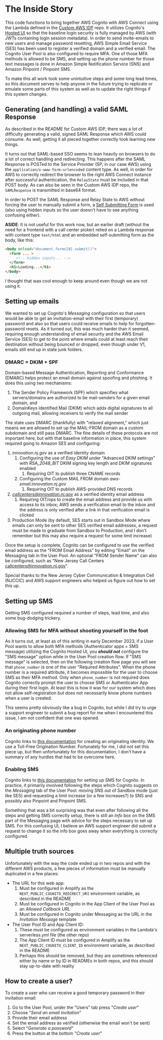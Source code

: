 # The Inside Story

This code functions to bring together AWS Cognito with AWS Connect using the
Lambda defined in the 
[Custom AWS IDP](https://github.com/newjersey/custom-aws-idp)
repo. It utilizes Cognito's 
[Hosted UI](https://docs.aws.amazon.com/cognito/latest/developerguide/cognito-user-pools-hosted-ui-user-sign-in.html)
so that the baseline login security is fully managed by AWS (with JWTs
containing login session metadata). In order to send invite-emails to new users
and manage password resetting, AWS Simple Email Service (SES) has been used to
register a verified domain and a verified email. The Cognito User Pool is also
configured to require MFA. One of those MFA methods is allowed to be SMS, and
setting up the phone number for those text messages is done in Amazon Simple
Notification Service (SNS) and Amazon Pinpoint / Pinpoint SMS.

To make this all work took some unintuitive steps and some long lead times, so
this document serves to help anyone in the future trying to replicate or emulate
some parts of this system as well as to update the right things if this system
changes.

## Generating (and handling) a valid SAML Response

As described in the README for Custom AWS IDP, there was a lot of difficulty
generating a valid, signed SAML Response which AWS could consume. As well,
getting it all pieced together correctly took learning new things.

It turns out that SAML-based SSO seems to lean heavily on browsers to do a lot
of correct handling and redirecting. This happens after the SAML Response is
POSTed to the Service Provider (SP, in our case AWS) using the
`application/x-www-form-urlencoded` content type. As well, in order for AWS to
correctly redirect the browser to the right AWS Connect instance after
successful authentication, the `RelayState` must be included in that POST body.
As can also be seen in the Custom AWS IDP repo, the `SAMLResponse` is
transmitted in base64 format. 

In order to POST the SAML Response and Relay State to AWS without forcing the
user to manually submit a form, a
[Self Submitting Form](../components/SelfSubmittingSsoForm.tsx) is used (also
using hidden inputs so the user doesn't have to see anything confusing either).

**ASIDE**: It is not useful for this work now, but an earlier draft (without the
need for a frontend with a call center picker) relied on a Lambda response with
content type `text/html` and an embedded self-submitting form as the body, like
this:

```html
<body onload="document.forms[0].submit()">
  <form ... >
     <!-- hidden inputs... -->
  </form>
  <h1>Loading...</h1>
</body>
```

I thought that was cool enough to keep around even though we are not using it.

## Setting up emails

We wanted to set up Cognito's *Messaging* configuration so that users would be
able to get an invitation-email with their first (temporary) password and also
so that users could receive emails to help for forgotten-password resets. As it
turned out, this was much harder than it seemed, requiring enough understanding
of email security and the AWS Email Service (SES) to get to the point where
emails could at least reach their destination without being bounced or dropped,
even though under V1, emails still end up in state junk folders.

### DMARC = DKIM + SPF

Domain-based Message Authentication, Reporting and Conformance (DMARC) helps
protect an email domain against spoofing and phishing. It does this using two
mechanisms:
1. The Sender Policy Framework (SPF) which specifies what servers/domains are
   authorized to be mail-senders for a given email domain, and
2. DomainKeys Identified Mail (DKIM) which adds digital signatures to all
   outgoing mail, allowing receivers to verify the mail sender

The state uses DMARC (thankfully) with "relaxed alignment," which just means we
are allowed to set up the MAIL-FROM domain as a custom subdomain and still pass
DMARC. The fine details of these protocols are not important here, but with that
baseline information in place, this system required going to Amazon SES and
configuring:
1. *innovation.nj.gov* as a verified identity domain
   1. Configuring the use of *Easy DKIM* under "Advanced DKIM settings" with
      *RSA_2048_BIT* DKIM signing key length and DKIM signatures enabled
      1. Requiring OIT to publish three CNAME records
   2. Configuring the Custom MAIL FROM domain *aws-email.innovation.nj.gov*
      1. Requiring OIT to publish AWS-provided DNS records
2. *callcenters@innovation.nj.gov* as a verified identity email address
   1. Requiring OIT/ops to create the email address and provide us with access
      to its inbox; AWS sends a verification email to the inbox and the address
      is only verified after a link in that verification email is clicked
3. Production Mode (by default, SES starts out in Sandbox Mode where emails can
   only be sent to other SES verified email addresses, a request must be made to
   graduate from Sandbox to Production, and I don't remember but this may also
   require a request for some limit increase)

Once the setup is complete, Cognito can be configured to use the verified email
address as the "FROM Email Address" by editing "Email" on the Messaging tab in
the User Pool. An optional "FROM Sender Name" can also be configured, such as
"New Jersey Call Centers <callcenters@innovation.nj.gov>".

Special thanks to the New Jersey Cyber Communication & Integration Cell (NJCCIC)
and AWS support engineers who helped us figure out how to set this up.

## Setting up SMS

Getting SMS configured required a number of steps, lead time, and also some
bug-dodging trickery.

### Allowing SMS for MFA without shooting yourself in the foot

As it turns out, at least as of this writing in early December 2023, if a User
Pool wants to allow both MFA methods (Authenticator apps + SMS message)
utilizing the Cognito Hosted UI, you __*should not*__ configure the "SMS
message" option while in the User Pool creation flow. If "SMS message" is
selected, then on the following creation flow page you will see that
`phone_number` is one of the user "Required Attributes". When the phone number
is a required attribute, it becomes impossible for the user to choose SMS as
their MFA method. Only when `phone_number` is not required does Cognito
correctly prompt the user to choose SMS or Authenticator App during their first
login. At least this is how it was for our system which does not allow
self-registration but does not necessarily know phone numbers when a user is
created.

This seems pretty obviously like a bug in Cognito, but while I did try to urge a
support engineer to submit a bug report for me when I encountered this issue, I
am not confident that one was opened.

### An originating phone number

Cognito links to
[this documentation](https://docs.aws.amazon.com/sns/latest/dg/channels-sms-originating-identities.html)
for creating an originating identity. We use a Toll-Free Origination Number.
Fortunately for me, I did not set this piece up, but then unfortunately for this
documentation, I don't have a summary of any hurdles that had to be overcome
here.

### Enabling SMS

Cognito links to
[this documentation](https://docs.aws.amazon.com/cognito/latest/developerguide/user-pool-sms-settings.html)
for setting up SMS for Cognito. In practice, it primarily involved following the
steps which Cognito suggests on the *Messaging* tab of the User Pool: moving SNS
out of Sandbox mode (just like SES) and requesting a limit increase (or a few
increases?) to SNS and possibly also Pinpoint and Pinpoint SMS.

Something that was a bit surprising was that even after following all the steps
and getting SMS correctly setup, there is still an *Info* box on the SMS part of
the Messaging page with advice for the steps necessary to set up SMS. For this
confusing UI, I believe an AWS support engineer did submit a request to change
it so the info box goes away when everything is correctly configured.

## Multiple truth sources

Unfortunately with the way the code ended up in two repos and with the different
AWS products, a few pieces of information must be manually duplicated in a few
places:
* The URL for this web app:
  1. Must be configured in Amplify as the `NEXT_PUBLIC_COGNITO_REDIRECT_URI`
     environment variable, as described in the README
  2. Must be configured in Cognito in the App Client of the User Pool as an
     *Allowed Callback URL*
  3. Must be configured in Cognito under Messaging as the URL in the *Invitation
     Message* template
* The User Pool ID and App Client ID:
  1. These must be configured as environment variables in the Lambda's
     serverless.yml file (the other repo)
  2. The App Client ID must be configured in Amplify as the
     `NEXT_PUBLIC_COGNITO_CLIENT_ID` environment variable, as described in the
     README
  3. Perhaps this should be removed, but they are sometimes referenced either by
     name or by ID in READMEs in both repos, and this should stay up-to-date
     with reality

## How to create a user?

To create a user who can receive a good temporary password in their invitation
email:
1. Go to the User Pool, under the "Users" tab press "*Create user*"
2. Choose "*Send an email invitation*"
3. Provide their email address
4. Set the email address as verified (otherwise the email won't be sent)
5. Select "*Generate a password*"
6. Press the button at the bottom "*Create user*"
